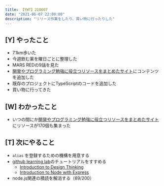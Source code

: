 ```yaml
---
title: 【YWT】210607
date: "2021-06-07 22:00:00"
description: "リリース作業をしたり、買い物に行ったりした"
---
```


## [Y] やったこと

- 7.1km歩いた
- 今週飲む薬を曜日ごとに整理した
- MARS REDの9話を見た
- [開発やプログラミング勉強に役立つリソースをまとめたサイト](https://rod.expfrom.me/)にコンテンツを追加した
- 既存のプロジェクトにTypeScriptのコードを追加した
- 買い物に行ってきた

## [W] わかったこと

- いつの間にか[開発やプログラミング勉強に役立つリソースをまとめたサイト](https://rod.expfrom.me/)にリソースが170個も集まった

## [T] 次にやること

- `alias` を登録するための機構を用意する
- [github learning lab](https://lab.github.com/githubtraining)のチュートリアルをすすめる
  - [Introduction to Design Thinking](https://lab.github.com/githubtraining/introduction-to-design-thinking)
  - [Introduction to Node with Express](https://lab.github.com/everydeveloper/introduction-to-node-with-express)
- node.js関連の積読を解消する（69/200）

<!-- https://twitter.com/camomile_cafe/status/1401911048744013828?s=20 -->
